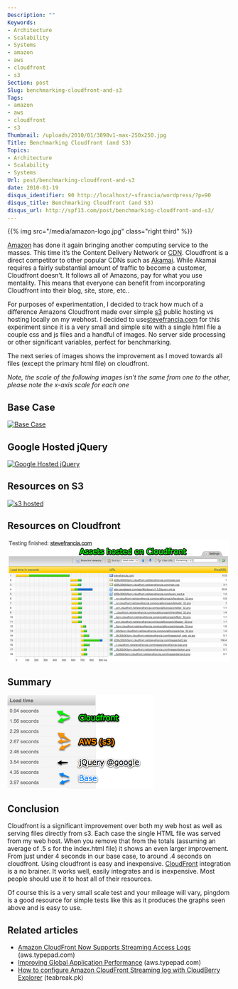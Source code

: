 ```yaml
---
Description: ""
Keywords:
- Architecture
- Scalability
- Systems
- amazon
- aws
- cloudfront
- s3
Section: post
Slug: benchmarking-cloudfront-and-s3
Tags:
- amazon
- aws
- cloudfront
- s3
Thumbnail: /uploads/2010/01/3898v1-max-250x250.jpg
Title: Benchmarking Cloudfront (and S3)
Topics:
- Architecture
- Scalability
- Systems
Url: post/benchmarking-cloudfront-and-s3
date: 2010-01-19
disqus_identifier: 90 http://localhost/~sfrancia/wordpress/?p=90
disqus_title: Benchmarking Cloudfront (and S3)
disqus_url: http://spf13.com/post/benchmarking-cloudfront-and-s3/
---
```


{{% img src="/media/amazon-logo.jpg" class="right third" %}}

[Amazon](http://amazon.com/ "Amazon") has done it again bringing another
computing service to the masses. This time it’s the Content Delivery
Network
or [CDN](http://en.wikipedia.org/wiki/Content_delivery_network "Content delivery network").
Cloudfront is a direct competitor to other popular CDNs such
as [Akamai](http://www.akamai.com "Akamai"). While Akamai requires a
fairly substantial amount of traffic to become a customer, Cloudfront
doesn’t. It follows all of Amazons, pay for what you use mentality. This
means that everyone can benefit from incorporating Cloudfront into their
blog, site, store, etc..

For purposes of experimentation, I decided to track how much of a
difference Amazons Cloudfront made over
simple [s3](http://aws.amazon.com/s3 "Amazon S3") public hosting vs
hosting locally on my webhost. I decided to
use[stevefrancia.com](http://stevefrancia.com) for this experiment since
it is a very small and simple site with a single html file a couple css
and js files and a handful of images. No server side processing or other
significant variables, perfect for benchmarking.

The next series of images shows the improvement as I moved towards all
files (except the primary html file) on cloudfront.

*Note, the scale of the following images isn’t the same from one to the
other, please note the x-axis scale for each one*

Base Case
---------

[![Base
Case](/media/4177408474_84b5bc017b.jpg)](http://www.flickr.com/photos/spf13/4177408474/ "Base Case by steve.francia, on Flickr")

Google Hosted jQuery
--------------------

[![Google Hosted
jQuery](/media/4177410024_2403c41158.jpg)](http://www.flickr.com/photos/spf13/4177410024/ "Google Hosted jQuery by steve.francia, on Flickr")

Resources on S3
---------------

[![s3
hosted](/media/4176659019_e2ef2ff41c.jpg)](http://www.flickr.com/photos/spf13/4176659019/ "s3 hosted by steve.francia, on Flickr")

Resources on Cloudfront
-----------------------

[![cloudfront](/media/4177419138_25deb10527.jpg)](http://www.flickr.com/photos/spf13/4177419138/ "cloudfront by steve.francia, on Flickr")

Summary
-------

[![cloudfront-comparison](/media/4176646691_5ffb9216b5_o.png)](http://www.flickr.com/photos/spf13/4176646691/ "cloudfront-comparison by steve.francia, on Flickr")

Conclusion
----------

Cloudfront is a significant improvement over both my web host as well as
serving files directly from s3. Each case the single HTML file was
served from my web host. When you remove that from the totals (assuming
an average of .5 s for the index.html file) it shows an even larger
improvement. From just under 4 seconds in our base case, to around .4
seconds on cloudfront. Using cloudfront is easy and
inexpensive. [CloudFront](http://aws.amazon.com/cloudfront/ "CloudFront")
integration is a no brainer. It works well, easily integrates and is
inexpensive. Most people should use it to host all of their resources.

Of course this is a very small scale test and your mileage will vary,
pingdom is a good resource for simple tests like this as it produces the
graphs seen above and is easy to use.

## Related articles
-   [Amazon CloudFront Now Supports Streaming Access
    Logs](http://aws.typepad.com/aws/2010/05/amazon-cloudfront-supports-streaming-access-logs.html)
    (aws.typepad.com)
-   [Improving Global Application
    Performance](http://aws.typepad.com/aws/2010/05/improving-global-application-performance.html)
    (aws.typepad.com)
-   [How to configure Amazon CloudFront Streaming log with CloudBerry
    Explorer](http://teabreak.pk/how-to-configure-amazon-cloudfront-streaming-log-with-cloudberry-explorer-280/36329/)
    (teabreak.pk)

